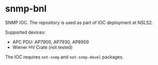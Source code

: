 # snmp-bnl
SNMP IOC. The repository is used as part of IOC deployment at NSLS2. 

Supported devices:

- APC PDU: AP7900, AP7930, AP8959
- Wiener HV Crate (not tested)

The IOC requires ``net-snmp`` and ``net-snmp-devel`` packages.

